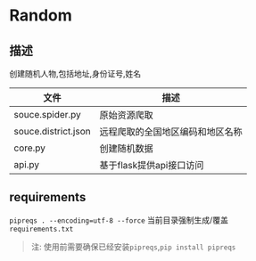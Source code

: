 # Random

## 描述

创建随机人物,包括地址,身份证号,姓名  

文件 | 描述
--- | ---
souce.spider.py | 原始资源爬取
souce.district.json | 远程爬取的全国地区编码和地区名称
core.py | 创建随机数据
api.py | 基于flask提供api接口访问


## requirements
`pipreqs . --encoding=utf-8 --force`
当前目录强制生成/覆盖`requirements.txt`

> 注: 使用前需要确保已经安装`pipreqs`,`pip install pipreqs`

